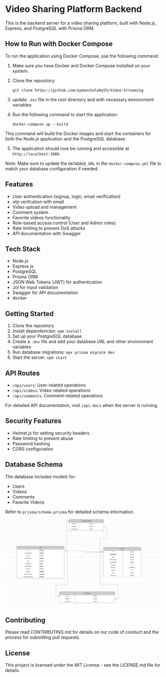 # Video Sharing Platform Backend

This is the backend server for a video sharing platform, built with Node.js, Express, and PostgreSQL with Prisma ORM.


## How to Run with Docker Compose

To run the application using Docker Compose, use the following command:
1. Make sure you have Docker and Docker Compose installed on your system.

2. Clone the repository:
   ```
   git clone https://github.com/aymanshalaby55/Video-Streaming
   ```

3. update `.env` file in the root directory and with necessary environment variables:

4. Run the following command to start the application:
   ```
   docker-compose up --build
   ```

This command will build the Docker images and start the containers for both the Node.js application and the PostgreSQL database.


5. The application should now be running and accessible at `http://localhost:3000`.

Note: Make sure to update the `DATABASE_URL` in the `docker-compose.yml` file to match your database configuration if needed.



## Features

- User authentication (signup, login, email verification)
- otp verifcation with email
- Video upload and management
- Comment system
- Favorite videos functionality
- Role-based access control (User and Admin roles)
- Rate limiting to prevent DoS attacks
- API documentation with Swagger

## Tech Stack

- Node.js
- Express.js
- PostgreSQL
- Prisma ORM
- JSON Web Tokens (JWT) for authentication
- Joi for input validation
- Swagger for API documentation
- docker

## Getting Started

1. Clone the repository
2. Install dependencies: `npm install`
3. Set up your PostgreSQL database
4. Create a `.env` file and add your database URL and other environment variables
5. Run database migrations: `npx prisma migrate dev`
6. Start the server: `npm start`

## API Routes

- `/api/users`: User-related operations
- `/api/videos`: Video-related operations
- `/api/comments`: Comment-related operations

For detailed API documentation, visit `/api-docs` when the server is running.

## Security Features

- Helmet.js for setting security headers
- Rate limiting to prevent abuse
- Password hashing
- CORS configuration

## Database Schema

The database includes models for:
- Users
- Videos
- Comments
- Favorite Videos

Refer to `prisma/schema.prisma` for detailed schema information.

![Database Schema](./db_schema.png)

## Contributing

Please read CONTRIBUTING.md for details on our code of conduct and the process for submitting pull requests.

## License

This project is licensed under the MIT License - see the LICENSE.md file for details.
